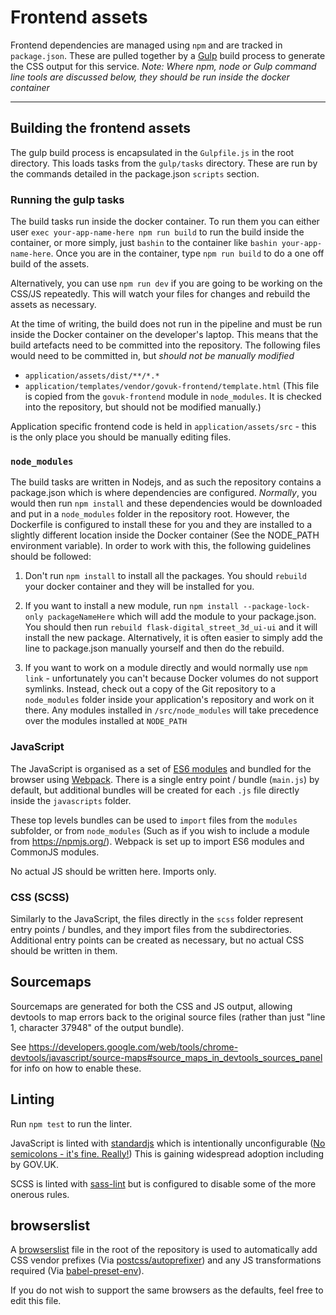 # Frontend assets

Frontend dependencies are managed using `npm` and are tracked in `package.json`. These are pulled together by a [Gulp](http://gulpjs.com/) build process to generate the CSS output for this service. _Note: Where npm, node or Gulp command line tools are discussed below, they should be run inside the docker container_

------

## Building the frontend assets

The gulp build process is encapsulated in the `Gulpfile.js` in the root directory. This loads tasks from the `gulp/tasks` directory. These are run by the commands detailed in the package.json `scripts` section.

### Running the gulp tasks

The build tasks run inside the docker container. To run them you can either user `exec your-app-name-here npm run build` to run the build inside the container, or more simply, just `bashin` to the container like `bashin your-app-name-here`. Once you are in the container, type `npm run build` to do a one off build of the assets.

Alternatively, you can use `npm run dev` if you are going to be working on the CSS/JS repeatedly. This will watch your files for changes and rebuild the assets as necessary.

At the time of writing, the build does not run in the pipeline and must be run inside the Docker container on the developer's laptop. This means that the build artefacts need to be committed into the repository. The following files would need to be committed in, but _should not be manually modified_

- `application/assets/dist/**/*.*`
- `application/templates/vendor/govuk-frontend/template.html` (This file is copied from the `govuk-frontend` module in `node_modules`. It is checked into the repository, but should not be modified manually.)

Application specific frontend code is held in `application/assets/src` - this is the only place you should be manually editing files.


### `node_modules`
The build tasks are written in Nodejs, and as such the repository contains a package.json which is where dependencies are configured. _Normally_, you would then run `npm install` and these dependencies would be downloaded and put in a `node_modules` folder in the repository root. However, the Dockerfile is configured to install these for you and they are installed to a slightly different location inside the Docker container (See the NODE_PATH environment variable). In order to work with this, the following guidelines should be followed:

1) Don't run `npm install` to install all the packages. You should `rebuild` your docker container and they will be installed for you.

2) If you want to install a new module, run `npm install --package-lock-only packageNameHere` which will add the module to your package.json. You should then run `rebuild flask-digital_street_3d_ui-ui` and it will install the new package. Alternatively, it is often easier to simply add the line to package.json manually yourself and then do the rebuild.

3) If you want to work on a module directly and would normally use `npm link` - unfortunately you can't because Docker volumes do not support symlinks. Instead, check out a copy of the Git repository to a `node_modules` folder inside your application's repository and work on it there. Any modules installed in `/src/node_modules` will take precedence over the modules installed at `NODE_PATH`

### JavaScript

The JavaScript is organised as a set of [ES6 modules](https://developer.mozilla.org/en-US/docs/Web/JavaScript/Reference/Statements/import) and bundled for the browser using [Webpack](https://github.com/webpack/docs/wiki/contents). There is a single entry point / bundle (`main.js`) by default, but additional bundles will be created for each `.js` file directly inside the `javascripts` folder.

These top levels bundles can be used to `import` files from the `modules` subfolder, or from `node_modules` (Such as if you wish to include a module from https://npmjs.org/). Webpack is set up to import ES6 modules and CommonJS modules.

No actual JS should be written here. Imports only.

### CSS (SCSS)

Similarly to the JavaScript, the files directly in the `scss` folder represent entry points / bundles, and they import files from the subdirectories. Additional entry points can be created as necessary, but no actual CSS should be written in them.

## Sourcemaps

Sourcemaps are generated for both the CSS and JS output, allowing devtools to map errors back to the original source files (rather than just "line 1, character 37948" of the output bundle).

See https://developers.google.com/web/tools/chrome-devtools/javascript/source-maps#source_maps_in_devtools_sources_panel for info on how to enable these.

## Linting

Run `npm test` to run the linter.

JavaScript is linted with [standardjs](http://standardjs.com/) which is intentionally unconfigurable ([No semicolons - it's fine. Really!](https://github.com/feross/standard#the-rules)) This is gaining widespread adoption including by GOV.UK.

SCSS is linted with [sass-lint](https://github.com/sasstools/sass-lint) but is configured to disable some of the more onerous rules.

## browserslist

A [browserslist](https://github.com/ai/browserslist) file in the root of the repository is used to automatically add CSS vendor prefixes (Via [postcss/autoprefixer](https://github.com/postcss/autoprefixer)) and any JS transformations required (Via [babel-preset-env](https://github.com/babel/babel/tree/master/packages/babel-preset-env)).

If you do not wish to support the same browsers as the defaults, feel free to edit this file.

